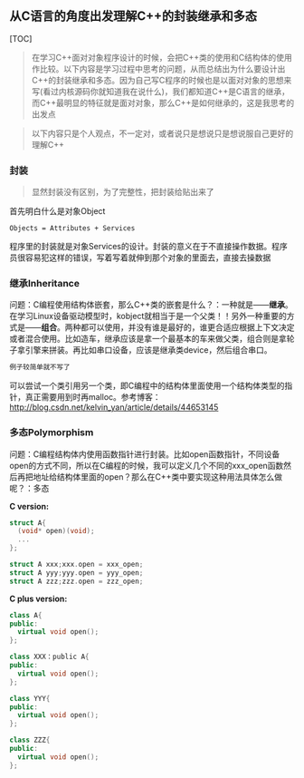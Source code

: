 从C语言的角度出发理解C++的封装继承和多态
---
[TOC] 

> 在学习C++面对对象程序设计的时候，会把C++类的使用和C结构体的使用作比较。以下内容是学习过程中思考的问题，从而总结出为什么要设计出C++的封装继承和多态。因为自己写C程序的时候也是以面对对象的思想来写(看过内核源码你就知道我在说什么)，我们都知道C++是C语言的继承，而C++最明显的特征就是面对对象，那么C++是如何继承的，这是我思考的出发点

> 以下内容只是个人观点，不一定对，或者说只是想说只是想说服自己更好的理解C++


### 封装

> 显然封装没有区别，为了完整性，把封装给贴出来了

首先明白什么是对象Object

    Objects = Attributes + Services
程序里的封装就是对象Services的设计。封装的意义在于不直接操作数据。程序员很容易犯这样的错误，写着写着就伸到那个对象的里面去，直接去操数据

### 继承Inheritance

问题：C编程使用结构体嵌套，那么C++类的嵌套是什么？：一种就是——**继承**。在学习Linux设备驱动模型时，kobject就相当于是一个父类！！另外一种重要的方式是——**组合**。两种都可以使用，并没有谁是最好的，谁更合适应根据上下文决定或者混合使用。比如造车，继承应该是拿一个最基本的车来做父类，组合则是拿轮子拿引擎来拼装。再比如串口设备，应该是继承类device，然后组合串口。

```cc
例子较简单就不写了
```

可以尝试一个类引用另一个类，即C编程中的结构体里面使用一个结构体类型的指针，真正需要用到时再malloc。参考博客：http://blog.csdn.net/kelvin_yan/article/details/44653145





### 多态Polymorphism

问题：C编程结构体内使用函数指针进行封装。比如open函数指针，不同设备open的方式不同，所以在C编程的时候，我可以定义几个不同的xxx_open函数然后再把地址给结构体里面的open？那么在C++类中要实现这种用法具体怎么做呢？：多态

**C version:**
```cc
struct A{
  (void* open)(void);
  ...
};

struct A xxx;xxx.open = xxx_open;
struct A yyy;yyy.open = yyy_open;
struct A zzz;zzz.open = zzz_open;
```

**C plus version:**
```cc
class A{
public:
  virtual void open();
};

class XXX：public A{
public:
  virtual void open();
};

class YYY{
public:
  virtual void open();
};

class ZZZ{
public:
  virtual void open();
};
```
